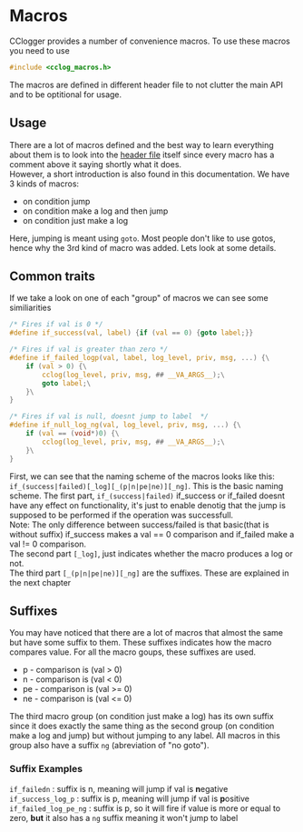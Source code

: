 # Macros
CClogger provides a number of convenience macros. To use these macros you need to use
```c
#include <cclog_macros.h>
```
The macros are defined in different header file to not clutter the main API and to be optitional for usage.

## Usage
There are a lot of macros defined and the best way to learn everything about them is to look into the [header file](https://github.com/CrusaderSVK287/CCLog/blob/main/src/cclog_macros.h) itself since every macro has a comment above it saying shortly what it does.\
However, a short introduction is also found in this documentation. We have 3 kinds of macros:
* on condition jump
* on condition make a log and then jump
* on condition just make a log 

Here, jumping is meant using `goto`. Most people don't like to use gotos, hence why the 3rd kind of macro was added. Lets look at some details.

## Common traits
If we take a look on one of each "group" of macros we can see some similiarities
```c
/* Fires if val is 0 */
#define if_success(val, label) {if (val == 0) {goto label;}}

/* Fires if val is greater than zero */
#define if_failed_logp(val, label, log_level, priv, msg, ...) {\
    if (val > 0) {\
        cclog(log_level, priv, msg, ## __VA_ARGS__);\
        goto label;\
    }\
}

/* Fires if val is null, doesnt jump to label  */
#define if_null_log_ng(val, log_level, priv, msg, ...) {\
    if (val == (void*)0) {\
        cclog(log_level, priv, msg, ## __VA_ARGS__);\
    }\
}
```
First, we can see that the naming scheme of the macros looks like this: `if_(success|failed)[_log][_(p|n|pe|ne)][_ng]`. This is the basic naming scheme. The first part, `if_(success|failed)`
if_success or if_failed doesnt have any effect on functionality, it's just to enable denotig that the jump is supposed to be performed if the operation was successfull. \
Note: The only difference between success/failed is that basic(that is without suffix) if_success makes a val == 0 comparison and if_failed make a val != 0 comparison.\
The second part `[_log]`, just indicates whether the macro produces a log or not.\
The third part `[_(p|n|pe|ne)][_ng]` are the suffixes. These are explained in the next chapter

## Suffixes
You may have noticed that there are a lot of macros that almost the same but have some suffix to them. These suffixes indicates how the macro compares value.
For all the macro goups, these suffixes are used.
* p - comparison is (val > 0)
* n - comparison is (val < 0)
* pe - comparison is (val >= 0)
* ne - comparison is (val <= 0)

The third macro group (on condition just make a log) has its own suffix since it does exactly the same thing as the second group (on condition make a log and jump) but without jumping to any label. All macros in this group also have a suffix `ng` (abreviation of "no goto").

### Suffix Examples

`if_failedn` : suffix is n, meaning will jump if val is **n**egative\
`if_success_log_p` : suffix is p, meaning will jump if val is **p**ositive\
`if_failed_log_pe_ng` : suffix is p, so it will fire if value is more or equal to zero, **but** it also has a `ng` suffix meaning it won't jump to label
